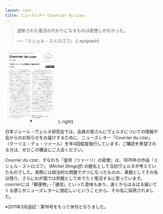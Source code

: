 ```yaml
---
layout: czar
title: ニューズレター「Courrier du czar」
---
```

> 遮断された電流の代わりになるものは密使しかなかった。
>
> ──『ミシェル・ストロゴフ』
{:.epigraph}

![](./img/czar.jpg){:.right}

日本ジュール・ヴェルヌ研究会では、会員の皆さんにヴェルヌについての情報や会からのお知らせをお届けするために、ニューズレター「Courrier du czar」（クーリエ・デュ・ツァール）を年4回程度発行しています。ご購読を希望される方は、ぜひこの機会にご入会ください。

*Courrier du czar*、すなわち『皇帝（ツァーリ）の密使』は、1876年の作品『ミシェル・ストロゴフ』 (*Michel Strogoff*) の題名として当初ヴェルヌが考えていたものでした。実際には政治的な問題でボツになったものの、章題としてその名は残り、さらにわが国では邦題としてめでたく復活するに至っています。*courrier*には「郵便物」・「通信」といった意味もあり、遠くからはるばる届いてくる感じがニューズレターに相応しいということから、その名に採用されました。

※2011年3月追記：第16号をもって休刊となりました。
